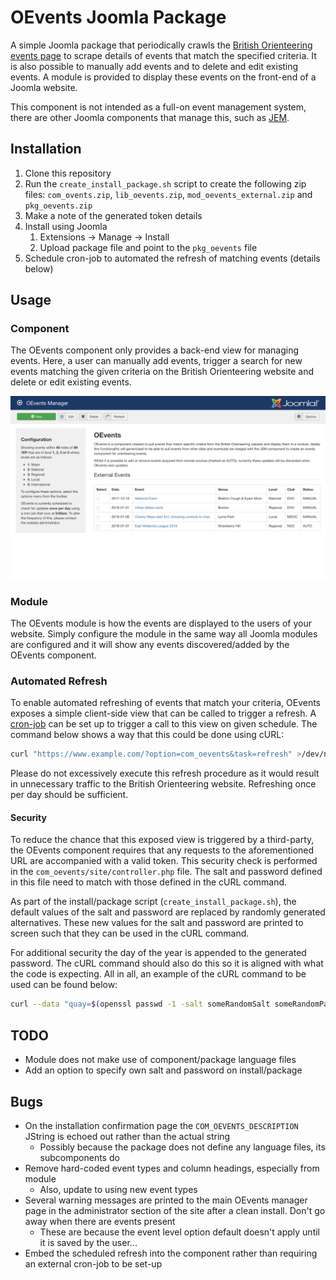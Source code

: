 # OEvents Joomla Package

A simple Joomla package that periodically crawls the [British Orienteering events page](https://www.britishorienteering.org.uk/event) to scrape details of events that match the specified criteria. It is also possible to manually add events and to delete and edit existing events. A module is provided to display these events on the front-end of a Joomla website. 

This component is not intended as a full-on event management system, there are other Joomla components that manage this, such as [JEM](https://www.joomlaeventmanager.net). 

## Installation
1) Clone this repository
2) Run the `create_install_package.sh` script to create the following zip files: `com_ovents.zip`, `lib_oevents.zip`, `mod_oevents_external.zip` and `pkg_oevents.zip`
3) Make a note of the generated token details
4) Install using Joomla 
    1) Extensions -> Manage -> Install
    2) Upload package file and point to the `pkg_oevents` file 
5) Schedule cron-job to automated the refresh of matching events (details below)

## Usage

### Component
The OEvents component only provides a back-end view for managing events. Here, a user can manually add events, trigger a search for new events matching the given criteria on the British Orienteering website and delete or edit existing events. 

![A screen-shot of the OEvents manager](oevents_manager.png)

### Module
The OEvents module is how the events are displayed to the users of your website. Simply configure the module in the same way all Joomla modules are configured and it will show any events discovered/added by the OEvents component.

### Automated Refresh
To enable automated refreshing of events that match your criteria, OEvents exposes a simple client-side view that can be called to trigger a refresh. A [cron-job](https://en.wikipedia.org/wiki/Cron) can be set up to trigger a call to this view on given schedule. The command below shows a way that this could be done using cURL: 

```bash
curl "https://www.example.com/?option=com_oevents&task=refresh" >/dev/null 2>&1
```

Please do not excessively execute this refresh procedure as it would result in unnecessary traffic to the British Orienteering website. Refreshing once per day should be sufficient.

#### Security
To reduce the chance that this exposed view is triggered by a third-party, the OEvents component requires that any requests to the aforementioned URL are accompanied with a valid token. This security check is performed in the `com_oevents/site/controller.php` file. The salt and password defined in this file need to match with those defined in the cURL command.

As part of the install/package script (`create_install_package.sh`), the default values of the salt and password are replaced by randomly generated alternatives. These new values for the salt and password are printed to screen such that they can be used in the cURL command.

For additional security the day of the year is appended to the generated password. The cURL command should also do this so it is aligned with what the code is expecting. All in all, an example of the cURL command to be used can be found below: 

```bash
curl --data "quay=$(openssl passwd -1 -salt someRandomSalt someRandomPassword$(date '+%-j') | cut -d '$' -f 4)" "https://www.example.com/?option=com_oevents&task=refresh" >/dev/null 2>&1
```

## TODO
 - Module does not make use of component/package language files
 - Add an option to specify own salt and password on install/package

## Bugs
 - On the installation confirmation page the `COM_OEVENTS_DESCRIPTION` JString is echoed out rather than the actual string
    - Possibly because the package does not define any language files, its subcomponents do
 - Remove hard-coded event types and column headings, especially from module
    - Also, update to using new event types
 - Several warning messages are printed to the main OEvents manager page in the administrator section of the site after a clean install. Don't go away when there are events present
    - These are because the event level option default doesn't apply until it is saved by the user...
 - Embed the scheduled refresh into the component rather than requiring an external cron-job to be set-up